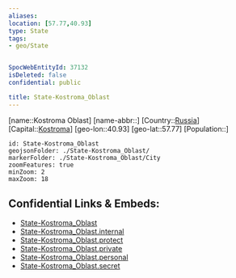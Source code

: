 ```yaml
---
aliases: 
location: [57.77,40.93]
type: State
tags:
- geo/State


SpocWebEntityId: 37132
isDeleted: false
confidential: public

title: State-Kostroma_Oblast
---
```

[name::Kostroma Oblast]
[name-abbr::]
[Country::[Russia](geo/Continent/Europe/Russia.md)]
[Capital::[Kostroma](geo/Continent/Europe/Russia/City/Kostroma.md)]
[geo-lon::40.93]
[geo-lat::57.77]
[Population::]



```leaflet
id: State-Kostroma_Oblast
geojsonFolder: ./State-Kostroma_Oblast/
markerFolder: ./State-Kostroma_Oblast/City
zoomFeatures: true 
minZoom: 2 
maxZoom: 18
```


## Confidential Links & Embeds: 
- [State-Kostroma_Oblast](../../../../../../_public/geo/Continent/Europe/Russia/State/State-Kostroma_Oblast.md) 
- [State-Kostroma_Oblast.internal](../../../../../../_internal/geo/Continent/Europe/Russia/State/State-Kostroma_Oblast.internal.md) 
- [State-Kostroma_Oblast.protect](../../../../../../_protect/geo/Continent/Europe/Russia/State/State-Kostroma_Oblast.protect.md) 
- [State-Kostroma_Oblast.private](../../../../../../_private/geo/Continent/Europe/Russia/State/State-Kostroma_Oblast.private.md) 
- [State-Kostroma_Oblast.personal](../../../../../../_personal/geo/Continent/Europe/Russia/State/State-Kostroma_Oblast.personal.md) 
- [State-Kostroma_Oblast.secret](../../../../../../_secret/geo/Continent/Europe/Russia/State/State-Kostroma_Oblast.secret.md) 
